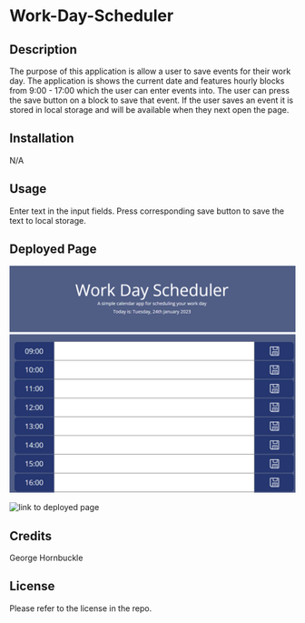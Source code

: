 # Work-Day-Scheduler

## Description

The purpose of this application is allow a user to save events for their work day.
The application is shows the current date and features hourly blocks from 9:00 - 17:00 which the user can enter events into.
The user can press the save button on a block to save that event. If the user saves an event it is stored in local storage and will be available when they next open the page.

## Installation

N/A

## Usage

Enter text in the input fields.
Press corresponding save button to save the text to local storage.

## Deployed Page

![deployed page](./assets/Images/deployedpage.PNG)

![link to deployed page](https://gthornbuckle.github.io/Work-Day-Scheduler/)

## Credits

George Hornbuckle

## License

Please refer to the license in the repo.